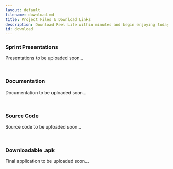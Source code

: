 ```yaml
---
layout: default
filename: download.md
title: Project Files & Download Links
description: Download Reel Life within minutes and begin enjoying today!
id: download
---
```

### Sprint Presentations
Presentations to be uploaded soon...

<br/>

### Documentation
Documentation to be uploaded soon...

<br/>

### Source Code
Source code to be uploaded soon...

<br/>

### Downloadable .apk
Final application to be uploaded soon...
